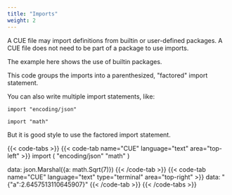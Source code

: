 ```yaml
---
title: "Imports"
weight: 2
---
```


A CUE file may import definitions from builtin or user-defined packages.
A CUE file does not need to be part of a package to use imports.

The example here shows the use of builtin packages.

This code groups the imports into a parenthesized, "factored" import statement.

You can also write multiple import statements, like:

```text
import "encoding/json"

import "math"
```

But it is good style to use the factored import statement.

{{< code-tabs >}}
{{< code-tab name="CUE" language="text"  area="top-left" >}}
import (
	"encoding/json"
	"math"
)

data: json.Marshal({a: math.Sqrt(7)})
{{< /code-tab >}}
{{< code-tab name="CUE" language="text" type="terminal" area="top-right" >}}
data: "{\"a\":2.6457513110645907}"
{{< /code-tab >}}
{{< /code-tabs >}}
